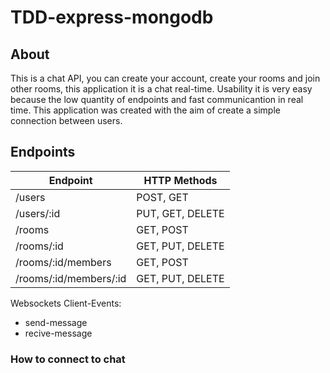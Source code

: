 <h1>TDD-express-mongodb</h1>
<h2>About</h2>

<p>This is a chat API, you can create your account, create your rooms and join other rooms, this application it is a chat real-time. 
  Usability it is very easy because the low quantity of endpoints and fast communicantion in real time. This application was created with the aim of create a simple connection between users.</p>
  
  <h2>Endpoints</h2>
  
Endpoint | HTTP Methods
---------|------------
/users | POST, GET
/users/:id | PUT, GET, DELETE
/rooms | GET, POST
/rooms/:id | GET, PUT, DELETE
/rooms/:id/members | GET, POST
/rooms/:id/members/:id | GET, PUT, DELETE

Websockets  Client-Events:
* send-message
* recive-message

<h3>How to connect to chat</h3>
